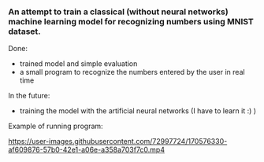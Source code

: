 ### An attempt to train a classical (without neural networks) machine learning model for recognizing numbers using MNIST dataset.

Done:  
- trained model and simple evaluation  
- a small program to recognize the numbers entered by the user in real time  
  
  
In the future:  
- training the model with the artificial neural networks (I have to learn it :) )  


Example of running program:



https://user-images.githubusercontent.com/72997724/170576330-af609876-57b0-42e1-a06e-a358a703f7c0.mp4

